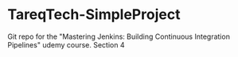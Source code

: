 # TareqTech-SimpleProject
Git repo for the "Mastering Jenkins: Building Continuous Integration Pipelines" udemy course. Section 4
